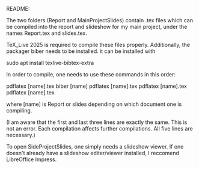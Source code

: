 README:

The two folders (Report and MainProjectSlides) contain .tex files which can be compiled into the report and slideshow for my main project, under the names Report.tex and slides.tex.

TeX_Live 2025 is required to compile these files properly. Additionally, the packager biber needs to be installed. it can be installed with

sudo apt install texlive-bibtex-extra


In order to compile, one needs to use these commands in this order:

pdflatex [name].tex
biber [name]
pdflatex [name].tex
pdflatex [name].tex
pdflatex [name].tex

where [name] is Report or slides depending on which document one is compiling.

(I am aware that the first and last three lines are exactly the same. This is not an error. Each compilation affects further compilations. All five lines are necessary.)

To open SideProjectSlides, one simply needs a slideshow viewer. If one doesn't already have a slideshow editer/viewer installed, I reccomend LibreOffice Impress.